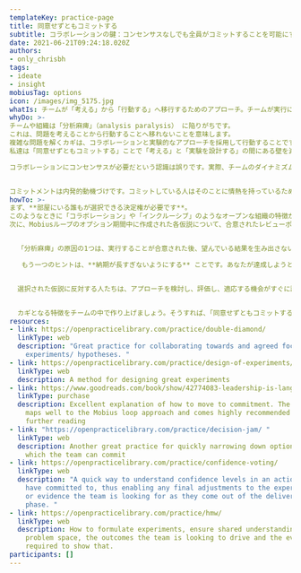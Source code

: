 ```yaml
---
templateKey: practice-page
title: 同意せずともコミットする
subtitle: コラボレーションの鍵：コンセンサスなしでも全員がコミットすることを可能にする
date: 2021-06-21T09:24:18.020Z
authors:
- only_chrisbh
tags:
- ideate
- insight
mobiusTag: options
icon: /images/img_5175.jpg
whatIs: チームが「考える」から「行動する」へ移行するためのアプローチ。チームが実行にコミットすることを確実にする。
whyDo: >-
チームや組織は「分析麻痺」（analysis paralysis） に陥りがちです。
これは、問題を考えることから行動することへ移れないことを意味します。
複雑な問題を解くカギは、コラボレーションと実験的なアプローチを採用して行動することです。
私達は「同意せずともコミットする」ことで「考える」と「実験を設計する」の間にある壁を減らし、「実験を実施する」ことができるようになります。

コラボレーションにコンセンサスが必要だという認識は誤りです。実際、チームのダイナミズムいおいてコンセンサスを得ることは大きなコストがかかります。チーム内に意見の相違がある場合、一般的にコンセンサスは強制力によって達成されます。チームメンバーは好奇心よりも説得力を得ようとし、誘導的で自己肯定的な質問をし、反対意見を抑えてコンセンサスを求めます。この場合の問題は、（チームに）コミットメントではなく、コンプライアンスをもたらすことです。


コミットメントは内発的動機づけです。コミットしている人はそのことに情熱を持っているため成果を得るために加速します。これがハイパフォーマンスを発揮するチームによく見られるものです。一方、コンプライアンスは最低限のことしかせず、エンゲージメントを欠くことになります。
howTo: >-
まず、**部屋にいる誰もが選択できる決定権が必要です**。
このようなときに「コラボレーション」や「インクルーシブ」のようなオープンな組織の特徴が活きてきます。
次に、Mobiusループのオプション期間中に作成された各仮説について、合意されたレビューポイントと、チームがレビューポイントに到達した際にどのように継続するかを決定するために必要なテストや証拠が必要です。つまり、チームは、どのような証拠を探しているのかを明確にし、それに基づいて決定を下すためのレビューポイントを決定する必要があります。


  「分析麻痺」の原因の1つは、実行することが合意された後、望んでいる結果を生み出さないことがわかっているにもかかわらず、調整がないということへの恐れです。この恐れは、ウォーターフォール・メソッドを使用し、アウトプットに焦点を当てた人々にとって現実です。実験の文化への移行や、Mobiusループのような製品開発方法の採用により、チームはサイクルを打破し、行動にコミットし、アウトカムに焦点を当てることができます。

   もう一つのヒントは、**納期が長すぎないようにする** ことです。あなたが達成しようとしている結果によって異なりますが、**大きな問題を一連の小さな問題に分解する** ことはやって見る価値があります。これにより、チームが進むべき道を見ることができるだけでなく、より頻繁なコースの修正が可能になり、どのような異論も短期間で解決することができるからです。


  選択された仮説に反対する人たちは、アプローチを検討し、評価し、適応する機会がすぐに訪れることを知っているため、実行にコミットすることができます。つまり、仮説を立てた際に明確にしたテストや証拠に基づいて、推定ではなく実証に基づいてコースの修正を行うことができます。


  カギとなる特徴をチームの中で作り上げましょう。そうすれば、「同意せずともコミットする」ことを恐れず、チームが目的や情熱、コミットメントをドライブし続ける自身を持てるでしょう。
resources:
- link: https://openpracticelibrary.com/practice/double-diamond/
  linkType: web
  description: "Great practice for collaborating towards and agreed focus for
    experiments/ hypotheses. "
- link: https://openpracticelibrary.com/practice/design-of-experiments/
  linkType: web
  description: A method for designing great experiments
- link: https://www.goodreads.com/book/show/42774083-leadership-is-language
  linkType: purchase
  description: Excellent explanation of how to move to commitment. The whole book
    maps well to the Mobius loop approach and comes highly recommended for
    further reading
- link: "https://openpracticelibrary.com/practice/decision-jam/ "
  linkType: web
  description: Another great practice for quickly narrowing down options upon
    which the team can commit
- link: https://openpracticelibrary.com/practice/confidence-voting/
  linkType: web
  description: "A quick way to understand confidence levels in an action the team
    have committed to, thus enabling any final adjustments to the experiment
    or evidence the team is looking for as they come out of the delivery
    phase. "
- link: https://openpracticelibrary.com/practice/hmw/
  linkType: web
  description: How to formulate experiments, ensure shared understanding of the
    problem space, the outcomes the team is looking to drive and the evidence
    required to show that.
participants: []
---
```

